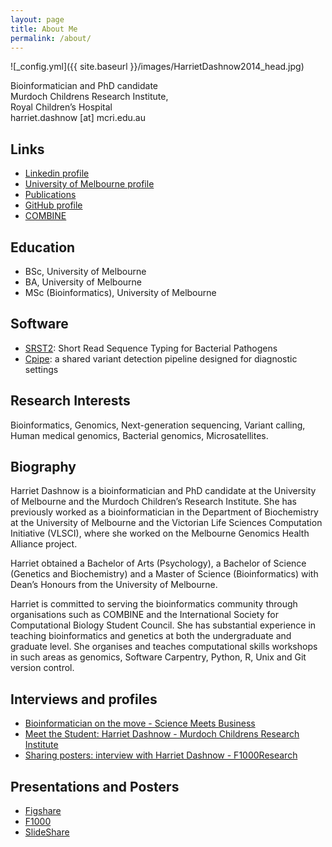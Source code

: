 ```yaml
---
layout: page
title: About Me
permalink: /about/
---
```


![_config.yml]({{ site.baseurl }}/images/HarrietDashnow2014_head.jpg)

Bioinformatician and PhD candidate<br>
Murdoch Childrens Research Institute,<br>
Royal Children’s Hospital<br>
harriet.dashnow [at] mcri.edu.au

## Links
* [Linkedin profile](http://au.linkedin.com/in/hdashnow)
* [University of Melbourne profile](http://www.vlsci.unimelb.edu.au/researcher/hdashnow)
* [Publications](http://scholar.google.com.au/citations?user=4Y3m53gAAAAJ&hl=en)
* [GitHub profile](http://github.com/hdashnow)
* [COMBINE](http://combine.org.au)

## Education
* BSc, University of Melbourne
* BA, University of Melbourne
* MSc (Bioinformatics), University of Melbourne

## Software
* [SRST2](http://katholt.github.io/srst2/): Short Read Sequence Typing for Bacterial Pathogens
* [Cpipe](http://cpipeline.org): a shared variant detection pipeline designed for diagnostic settings

## Research Interests
Bioinformatics, Genomics, Next-generation sequencing, Variant calling, Human medical genomics, Bacterial genomics, Microsatellites.

## Biography

Harriet Dashnow is a bioinformatician and PhD candidate at the University of Melbourne and the Murdoch Children’s Research Institute. She has previously worked as a bioinformatician in the Department of Biochemistry at the University of Melbourne and the Victorian Life Sciences Computation Initiative (VLSCI), where she worked on the Melbourne Genomics Health Alliance project.

Harriet obtained a Bachelor of Arts (Psychology), a Bachelor of Science (Genetics and Biochemistry) and a Master of Science (Bioinformatics) with Dean’s Honours from the University of Melbourne.

Harriet is committed to serving the bioinformatics community through organisations such as COMBINE and the International Society for Computational Biology Student Council. She has substantial experience in teaching bioinformatics and genetics at both the undergraduate and graduate level. She organises and teaches computational skills workshops in such areas as genomics, Software Carpentry, Python, R, Unix and Git version control.

## Interviews and profiles
* [Bioinformatician on the move - Science Meets Business](http://sciencemeetsbusiness.com.au/bioinformatician-on-the-move/)
* [Meet the Student: Harriet Dashnow - Murdoch Childrens Research Institute](https://www.mcri.edu.au/news/meet-student-harriet-dashnow)
* [Sharing posters: interview with Harriet Dashnow - F1000Research](http://blog.f1000research.com/2015/12/02/sharing-posters-interview-with-harriet-dashnow/)

## Presentations and Posters
* [Figshare](https://figshare.com/authors/Harriet_Dashnow/813049)
* [F1000](http://f1000research.com/search?q=dashnow)
* [SlideShare](http://www.slideshare.net/AustralianBioinformatics/how-we-became-bioinformaticians)
